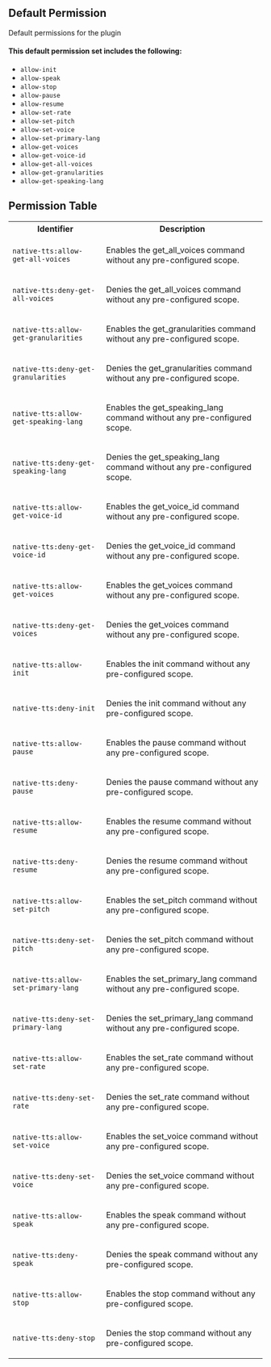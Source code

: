 ## Default Permission

Default permissions for the plugin

#### This default permission set includes the following:

- `allow-init`
- `allow-speak`
- `allow-stop`
- `allow-pause`
- `allow-resume`
- `allow-set-rate`
- `allow-set-pitch`
- `allow-set-voice`
- `allow-set-primary-lang`
- `allow-get-voices`
- `allow-get-voice-id`
- `allow-get-all-voices`
- `allow-get-granularities`
- `allow-get-speaking-lang`

## Permission Table

<table>
<tr>
<th>Identifier</th>
<th>Description</th>
</tr>


<tr>
<td>

`native-tts:allow-get-all-voices`

</td>
<td>

Enables the get_all_voices command without any pre-configured scope.

</td>
</tr>

<tr>
<td>

`native-tts:deny-get-all-voices`

</td>
<td>

Denies the get_all_voices command without any pre-configured scope.

</td>
</tr>

<tr>
<td>

`native-tts:allow-get-granularities`

</td>
<td>

Enables the get_granularities command without any pre-configured scope.

</td>
</tr>

<tr>
<td>

`native-tts:deny-get-granularities`

</td>
<td>

Denies the get_granularities command without any pre-configured scope.

</td>
</tr>

<tr>
<td>

`native-tts:allow-get-speaking-lang`

</td>
<td>

Enables the get_speaking_lang command without any pre-configured scope.

</td>
</tr>

<tr>
<td>

`native-tts:deny-get-speaking-lang`

</td>
<td>

Denies the get_speaking_lang command without any pre-configured scope.

</td>
</tr>

<tr>
<td>

`native-tts:allow-get-voice-id`

</td>
<td>

Enables the get_voice_id command without any pre-configured scope.

</td>
</tr>

<tr>
<td>

`native-tts:deny-get-voice-id`

</td>
<td>

Denies the get_voice_id command without any pre-configured scope.

</td>
</tr>

<tr>
<td>

`native-tts:allow-get-voices`

</td>
<td>

Enables the get_voices command without any pre-configured scope.

</td>
</tr>

<tr>
<td>

`native-tts:deny-get-voices`

</td>
<td>

Denies the get_voices command without any pre-configured scope.

</td>
</tr>

<tr>
<td>

`native-tts:allow-init`

</td>
<td>

Enables the init command without any pre-configured scope.

</td>
</tr>

<tr>
<td>

`native-tts:deny-init`

</td>
<td>

Denies the init command without any pre-configured scope.

</td>
</tr>

<tr>
<td>

`native-tts:allow-pause`

</td>
<td>

Enables the pause command without any pre-configured scope.

</td>
</tr>

<tr>
<td>

`native-tts:deny-pause`

</td>
<td>

Denies the pause command without any pre-configured scope.

</td>
</tr>

<tr>
<td>

`native-tts:allow-resume`

</td>
<td>

Enables the resume command without any pre-configured scope.

</td>
</tr>

<tr>
<td>

`native-tts:deny-resume`

</td>
<td>

Denies the resume command without any pre-configured scope.

</td>
</tr>

<tr>
<td>

`native-tts:allow-set-pitch`

</td>
<td>

Enables the set_pitch command without any pre-configured scope.

</td>
</tr>

<tr>
<td>

`native-tts:deny-set-pitch`

</td>
<td>

Denies the set_pitch command without any pre-configured scope.

</td>
</tr>

<tr>
<td>

`native-tts:allow-set-primary-lang`

</td>
<td>

Enables the set_primary_lang command without any pre-configured scope.

</td>
</tr>

<tr>
<td>

`native-tts:deny-set-primary-lang`

</td>
<td>

Denies the set_primary_lang command without any pre-configured scope.

</td>
</tr>

<tr>
<td>

`native-tts:allow-set-rate`

</td>
<td>

Enables the set_rate command without any pre-configured scope.

</td>
</tr>

<tr>
<td>

`native-tts:deny-set-rate`

</td>
<td>

Denies the set_rate command without any pre-configured scope.

</td>
</tr>

<tr>
<td>

`native-tts:allow-set-voice`

</td>
<td>

Enables the set_voice command without any pre-configured scope.

</td>
</tr>

<tr>
<td>

`native-tts:deny-set-voice`

</td>
<td>

Denies the set_voice command without any pre-configured scope.

</td>
</tr>

<tr>
<td>

`native-tts:allow-speak`

</td>
<td>

Enables the speak command without any pre-configured scope.

</td>
</tr>

<tr>
<td>

`native-tts:deny-speak`

</td>
<td>

Denies the speak command without any pre-configured scope.

</td>
</tr>

<tr>
<td>

`native-tts:allow-stop`

</td>
<td>

Enables the stop command without any pre-configured scope.

</td>
</tr>

<tr>
<td>

`native-tts:deny-stop`

</td>
<td>

Denies the stop command without any pre-configured scope.

</td>
</tr>
</table>
